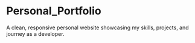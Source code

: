 # Personal_Portfolio
A clean, responsive personal website showcasing my skills, projects, and journey as a developer.
